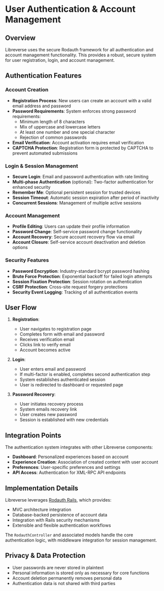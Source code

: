 # User Authentication & Account Management

## Overview

Libreverse uses the secure Rodauth framework for all authentication and account management functionality. This provides a robust, secure system for user registration, login, and account management.

## Authentication Features

### Account Creation

- **Registration Process**: New users can create an account with a valid email address and password
- **Password Requirements**: System enforces strong password requirements:
    - Minimum length of 8 characters
    - Mix of uppercase and lowercase letters
    - At least one number and one special character
    - Rejection of common passwords
- **Email Verification**: Account activation requires email verification
- **CAPTCHA Protection**: Registration form is protected by CAPTCHA to prevent automated submissions

### Login & Session Management

- **Secure Login**: Email and password authentication with rate limiting
- **Multi-phase Authentication** (optional): Two-factor authentication for enhanced security
- **Remember Me**: Optional persistent session for trusted devices
- **Session Timeout**: Automatic session expiration after period of inactivity
- **Concurrent Sessions**: Management of multiple active sessions

### Account Management

- **Profile Editing**: Users can update their profile information
- **Password Change**: Self-service password change functionality
- **Account Recovery**: Secure account recovery flow via email
- **Account Closure**: Self-service account deactivation and deletion options

### Security Features

- **Password Encryption**: Industry-standard bcrypt password hashing
- **Brute Force Protection**: Exponential backoff for failed login attempts
- **Session Fixation Protection**: Session rotation on authentication
- **CSRF Protection**: Cross-site request forgery protections
- **Security Event Logging**: Tracking of all authentication events

## User Flow

1. **Registration**:
    - User navigates to registration page
    - Completes form with email and password
    - Receives verification email
    - Clicks link to verify email
    - Account becomes active

2. **Login**:
    - User enters email and password
    - If multi-factor is enabled, completes second authentication step
    - System establishes authenticated session
    - User is redirected to dashboard or requested page

3. **Password Recovery**:
    - User initiates recovery process
    - System emails recovery link
    - User creates new password
    - Session is established with new credentials

## Integration Points

The authentication system integrates with other Libreverse components:

- **Dashboard**: Personalized experiences based on account
- **Experience Creation**: Association of created content with user account
- **Preferences**: User-specific preferences and settings
- **API Access**: Authentication for XML-RPC API endpoints

## Implementation Details

Libreverse leverages [Rodauth Rails](https://github.com/janko/rodauth-rails), which provides:

- MVC architecture integration
- Database-backed persistence of account data
- Integration with Rails security mechanisms
- Extensible and flexible authentication workflows

The `RodauthController` and associated models handle the core authentication logic, with middleware integration for session management.

## Privacy & Data Protection

- User passwords are never stored in plaintext
- Personal information is stored only as necessary for core functions
- Account deletion permanently removes personal data
- Authentication data is not shared with third parties
